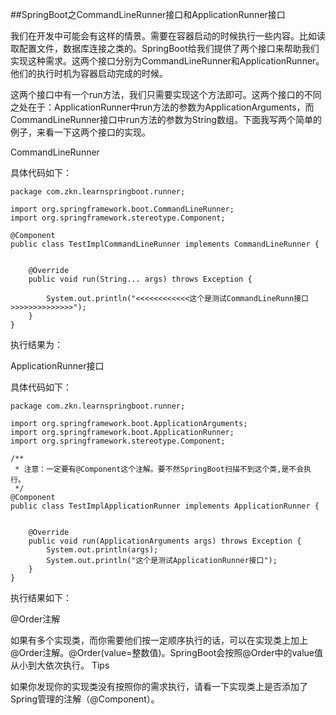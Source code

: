 ##SpringBoot之CommandLineRunner接口和ApplicationRunner接口

我们在开发中可能会有这样的情景。需要在容器启动的时候执行一些内容。比如读取配置文件，数据库连接之类的。SpringBoot给我们提供了两个接口来帮助我们实现这种需求。这两个接口分别为CommandLineRunner和ApplicationRunner。他们的执行时机为容器启动完成的时候。

这两个接口中有一个run方法，我们只需要实现这个方法即可。这两个接口的不同之处在于：ApplicationRunner中run方法的参数为ApplicationArguments，而CommandLineRunner接口中run方法的参数为String数组。下面我写两个简单的例子，来看一下这两个接口的实现。

CommandLineRunner

具体代码如下：
```
package com.zkn.learnspringboot.runner;
 
import org.springframework.boot.CommandLineRunner;
import org.springframework.stereotype.Component;
 
@Component
public class TestImplCommandLineRunner implements CommandLineRunner {
 
 
    @Override
    public void run(String... args) throws Exception {
 
        System.out.println("<<<<<<<<<<<<这个是测试CommandLineRunn接口>>>>>>>>>>>>>>");
    }
}
```
执行结果为：

ApplicationRunner接口

具体代码如下：
```
package com.zkn.learnspringboot.runner;
 
import org.springframework.boot.ApplicationArguments;
import org.springframework.boot.ApplicationRunner;
import org.springframework.stereotype.Component;
 
/**
 * 注意：一定要有@Component这个注解。要不然SpringBoot扫描不到这个类,是不会执行。
 */
@Component
public class TestImplApplicationRunner implements ApplicationRunner {
 
 
    @Override
    public void run(ApplicationArguments args) throws Exception {
        System.out.println(args);
        System.out.println("这个是测试ApplicationRunner接口");
    }
}
```
执行结果如下：

@Order注解

如果有多个实现类，而你需要他们按一定顺序执行的话，可以在实现类上加上@Order注解。@Order(value=整数值)。SpringBoot会按照@Order中的value值从小到大依次执行。
Tips

如果你发现你的实现类没有按照你的需求执行，请看一下实现类上是否添加了Spring管理的注解（@Component）。